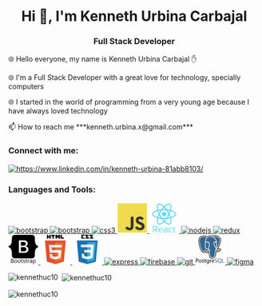 <h1 align="center">Hi 👋, I'm Kenneth Urbina Carbajal</h1>
<h3 align="center">Full Stack Developer</h3>
<p>🌐 Hello everyone, my name is Kenneth Urbina Carbajal ✋</p>
<p>🌐 I'm a Full Stack Developer with a great love for technology, specially computers</p>
<p></p>🌐 I started in the world of programming from a very young age because I have always loved technology</p>
<p>📫 How to reach me ***kenneth.urbina.x@gmail.com***</p>
<h3 align="left">Connect with me:</h3>
<p align="left">
    <a href="https://www.linkedin.com/in/kenneth-urbina-81abb8103/" target="blank">
        <img align="center" src="https://raw.githubusercontent.com/rahuldkjain/github-profile-readme-generator/master/src/images/icons/Social/linked-in-alt.svg" alt="https://www.linkedin.com/in/kenneth-urbina-81abb8103/" height="30" width="30" />
    </a>
</p>
<h3 align="left">Languages and Tools:</h3>
<p align="left">
    <a href="https://www.php.net/" target="_blank" rel="noreferrer">
        <img src="https://upload.wikimedia.org/wikipedia/commons/thumb/2/27/PHP-logo.svg/1200px-PHP-logo.svg.png" alt="bootstrap" width="70" height="60"/>
    </a>
    <a href="https://laravel.com/" target="_blank" rel="noreferrer">
        <img src="https://www.secret-source.eu/wp-content/uploads/2017/11/Laravel-logo.jpg" alt="bootstrap" width="60" height="60"/>
    </a>
    <a href="https://www.mysql.com/" target="_blank" rel="noreferrer">
        <img src="https://wiki.cifprodolfoucha.es/images/8/8e/Mysql_logo.png" alt="css3" width="60" height="60"/>
    </a>
    <a href="https://developer.mozilla.org/en-US/docs/Web/JavaScript" target="_blank" rel="noreferrer">
        <img src="https://raw.githubusercontent.com/devicons/devicon/master/icons/javascript/javascript-original.svg" alt="javascript" width="60" height="60"/>
    </a>
    <a href="https://reactjs.org/" target="_blank" rel="noreferrer">
        <img src="https://raw.githubusercontent.com/devicons/devicon/master/icons/react/react-original-wordmark.svg" alt="react" width="60" height="60"/>
    </a>
    <a href="https://nodejs.org" target="_blank" rel="noreferrer">
        <img src="https://ih1.redbubble.net/image.1637717834.1604/pp,840x830-pad,1000x1000,f8f8f8.u1.jpg" alt="nodejs" width="60" height="60"/>
    </a>
    <a href="https://redux.js.org" target="_blank" rel="noreferrer">
        <img src="https://cdn.worldvectorlogo.com/logos/redux.svg" alt="redux" width="60" height="60"/>
    </a>
    <a href="https://getbootstrap.com" target="_blank" rel="noreferrer">
        <img src="https://raw.githubusercontent.com/devicons/devicon/master/icons/bootstrap/bootstrap-plain-wordmark.svg" alt="bootstrap" width="60" height="60"/>
    </a>
    <a href="https://www.w3.org/html/" target="_blank" rel="noreferrer">
        <img src="https://raw.githubusercontent.com/devicons/devicon/master/icons/html5/html5-original-wordmark.svg" alt="html5" width="60" height="60"/>
    </a>
    <a href="https://www.w3schools.com/css/" target="_blank" rel="noreferrer">
        <img src="https://raw.githubusercontent.com/devicons/devicon/master/icons/css3/css3-original-wordmark.svg" alt="css3" width="60" height="60"/>
    </a>
    <a href="https://expressjs.com" target="_blank" rel="noreferrer">
        <img src="https://skillshack.blob.core.windows.net/uploads/express.webp" alt="express" width="60" height="60"/>
    </a>
    <a href="https://firebase.google.com/" target="_blank" rel="noreferrer">
        <img src="https://www.vectorlogo.zone/logos/firebase/firebase-icon.svg" alt="firebase" width="60" height="60"/>
    </a>
    <a href="https://git-scm.com/" target="_blank" rel="noreferrer">
        <img src="https://www.vectorlogo.zone/logos/git-scm/git-scm-icon.svg" alt="git" width="60" height="60"/>
    </a>
    <a href="https://www.postgresql.org" target="_blank" rel="noreferrer">
        <img src="https://raw.githubusercontent.com/devicons/devicon/master/icons/postgresql/postgresql-original-wordmark.svg" alt="postgresql" width="60" height="60"/>
    </a>
    <a href="https://www.figma.com/" target="_blank" rel="noreferrer">
        <img src="https://www.vectorlogo.zone/logos/figma/figma-icon.svg" alt="figma" width="60" height="60"/>
    </a>
</p>
<p>
    <img align="left" src="https://github-readme-stats.vercel.app/api/top-langs?username=kennethuc10&show_icons=true&title_color=0cdfc6&text_color=265956&hide_border=true&locale=en&layout=compact" alt="kennethuc10" />
</p>
<p>&nbsp;
    <img align="center" src="https://github-readme-stats.vercel.app/api?username=kennethuc10&show_icons=true&theme=synthwave&title_color=20d9cd&text_color=208d7b&hide_border=true&locale=en" alt="kennethuc10" />
</p>
<p>
    <img align="center" src="https://github-readme-streak-stats.herokuapp.com/?user=kennethuc10&" alt="kennethuc10" />
</p>
